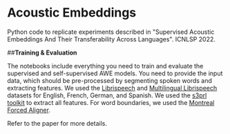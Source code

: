 # Acoustic Embeddings
Python code to replicate experiments described in "Supervised Acoustic Embeddings And Their Transferability Across Languages". ICNLSP 2022.

##**Training & Evaluation**

The notebooks include everything you need to train and evaluate the supervised and self-supervised AWE models. You need to provide the input data, which should be pre-processed by segmenting spoken words and extracting features. We used the [Librispeech](https://www.openslr.org/12) and [Multilingual Librispeech](https://www.openslr.org/94/) datasets for English, French, German, and Spanish. We used the [s3prl toolkit](https://github.com/s3prl/s3prl/blob/main/s3prl/upstream/README.md) to extract all features. For word boundaries, we used the [Montreal Forced Aligner](https://github.com/MontrealCorpusTools/Montreal-Forced-Aligner).

Refer to the paper for more details. 

